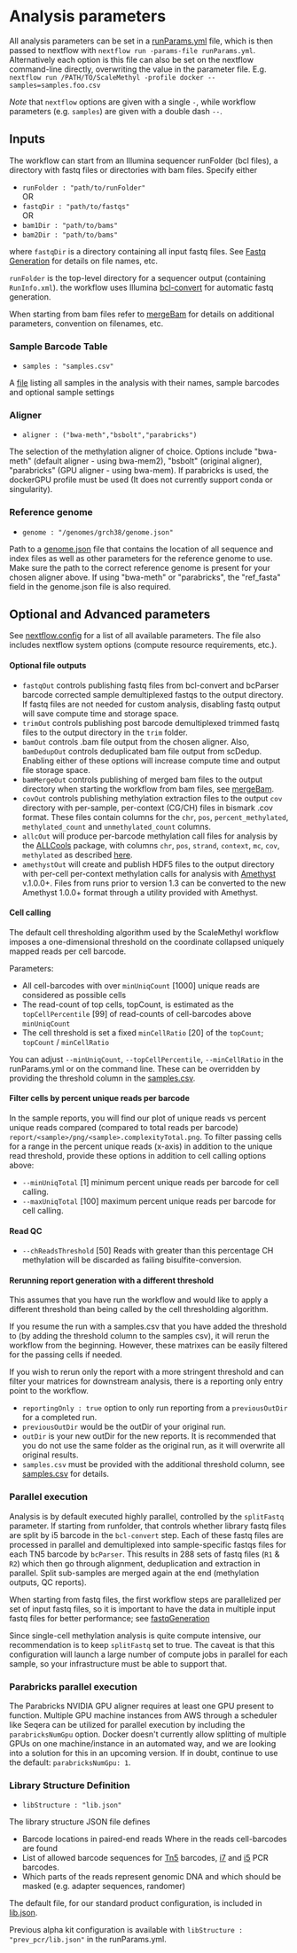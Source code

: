 # Analysis parameters

All analysis parameters can be set in a [runParams.yml](examples/runParams.yml) file, which is then passed to nextflow with `nextflow run -params-file runParams.yml`. 
Alternatively each option is this file can also be set on the nextflow command-line directly, overwriting the value in the parameter file. E.g.
`nextflow run /PATH/TO/ScaleMethyl -profile docker --samples=samples.foo.csv`

*Note* that `nextflow` options are given with a single `-`, while workflow parameters (e.g. `samples`) are given with a double dash `--`.


## Inputs
The workflow can start from an Illumina sequencer runFolder (bcl files), a directory with fastq files or directories with bam files. Specify either

* `runFolder : "path/to/runFolder"` <br>
OR
* `fastqDir : "path/to/fastqs"` <br>
OR
* `bam1Dir : "path/to/bams"`  
* `bam2Dir : "path/to/bams"`  

where `fastqDir` is a directory containing all input fastq files. See [Fastq Generation](fastqGeneration.md) for details on file names, etc.

`runFolder` is the top-level directory for a sequencer output (containing `RunInfo.xml`). the workflow uses Illumina [bcl-convert](https://support.illumina.com/sequencing/sequencing_software/bcl-convert.html) for automatic fastq generation.

When starting from bam files refer to [mergeBam](mergeBam.md) for details on additional parameters, convention on filenames, etc. 

### Sample Barcode Table
* `samples : "samples.csv"`

A [file](samplesCsv.md) listing all samples in the analysis with their names, sample barcodes and optional sample settings

### Aligner
* `aligner : ("bwa-meth","bsbolt","parabricks")`

The selection of the methylation aligner of choice. Options include  "bwa-meth" (default aligner - using bwa-mem2), "bsbolt" (original aligner), "parabricks" (GPU aligner - using bwa-mem). If parabricks is used, the dockerGPU profile must be used (It does not currently support conda or singularity).

### Reference genome
* `genome : "/genomes/grch38/genome.json"`

Path to a [genome.json](genomes.md) file that contains the location of all sequence and index files as well as other parameters for the reference genome to use. Make sure the path to the correct reference genome is present for your chosen aligner above. If using "bwa-meth" or "parabricks", the "ref_fasta" field in the genome.json file is also required.

## Optional and Advanced parameters
See [nextflow.config](../nextflow.config) for a list of all available parameters. The file also includes nextflow system options (compute resource requirements, etc.).

#### Optional file outputs 
* `fastqOut` controls publishing fastq files from bcl-convert and bcParser barcode corrected sample demultiplexed fastqs to the output directory. If fastq files are not needed for custom analysis, disabling fastq output will save compute time and storage space. 
* `trimOut` controls publishing post barcode demultiplexed trimmed fastq files to the output directory in the `trim` folder. 
* `bamOut` controls .bam file output from the chosen aligner. Also, `bamDedupOut` controls deduplicated bam file output from scDedup. Enabling either of these options will increase compute time and output file storage space.
* `bamMergeOut` controls publishing of merged bam files to the output directory when starting the workflow from bam files, see [mergeBam](mergeBam.md).
* `covOut` controls publishing methylation extraction files to the output `cov` directory with per-sample, per-context (CG/CH) files in bismark .cov format. These files contain columns for the `chr`, `pos`, `percent_methylated`, `methylated_count` and `unmethylated_count` columns.
* `allcOut` will produce per-barcode methylation call files for analysis by the [ALLCools](https://lhqing.github.io/ALLCools/intro.html) package, with columns `chr`, `pos`, `strand`, `context`, `mc`, `cov`, `methylated` as described [here](https://lhqing.github.io/ALLCools/start/input_files.html#columns-in-allc-file).
* `amethystOut` will create and publish HDF5 files to the output directory with per-cell per-context methylation calls for analysis with [Amethyst](https://github.com/lrylaarsdam/amethyst) v.1.0.0+. Files from runs prior to version 1.3 can be converted to the new Amethyst 1.0.0+ format through a utility provided with Amethyst.

#### Cell calling 
The default cell thresholding algorithm used by the ScaleMethyl workflow imposes a one-dimensional threshold on the coordinate collapsed uniquely mapped reads per cell barcode.

Parameters:

* All cell-barcodes with over `minUniqCount` [1000] unique reads are considered as possible cells 
* The read-count of top cells, topCount, is estimated as the `topCellPercentile` [99] of read-counts of cell-barcodes above `minUniqCount` 
* The cell threshold is set a fixed `minCellRatio` [20] of the `topCount`; `topCount` / `minCellRatio` 

You can adjust `--minUniqCount`, `--topCellPercentile`, `--minCellRatio` in the runParams.yml or on the command line. These can be overridden by providing the threshold column in the [samples.csv](samplesCsv.md).

#### Filter cells by percent unique reads per barcode
In the sample reports, you will find our plot of unique reads vs percent unique reads compared (compared to total reads per barcode) `report/<sample>/png/<sample>.complexityTotal.png`. To filter passing cells for a range in the percent unique reads (x-axis) in addition to the unique read threshold, provide these options in addition to cell calling options above:
* `--minUniqTotal` [1] minimum percent unique reads per barcode for cell calling. 
* `--maxUniqTotal` [100] maximum percent unique reads per barcode for cell calling.

#### Read QC
* `--chReadsThreshold` [50] Reads with greater than this percentage CH methylation will be discarded as failing bisulfite-conversion.

#### Rerunning report generation with a different threshold
This assumes that you have run the workflow and would like to apply a different threshold than being called by the cell thresholding algorithm.

If you resume the run with a samples.csv that you have added the threshold to (by adding the threshold column to the samples csv), it will rerun the workflow from the beginning. However, these matrixes can be easily filtered for the passing cells if needed.

If you wish to rerun only the report with a more stringent threshold and can filter your matrices for downstream analysis, there is a reporting only entry point to the workflow. 

* `reportingOnly : true` option to only run reporting from a `previousOutDir` for a completed run. 
* `previousOutDir` would be the outDir of your original run. 
* `outDir` is your new outDir for the new reports. It is recommended that you do not use the same folder as the original run, as it will overwrite all original results. 
* `samples.csv` must be provided with the additional threshold column, see [samples.csv](samplesCsv.md) for details.


### Parallel execution
Analysis is by default executed highly parallel, controlled by the `splitFastq` parameter. If starting from runfolder, that controls whether library fastq files are split by i5 barcode in the `bcl-convert` step. Each of these fastq files are processed in parallel and demultiplexed into sample-specific fastqs files for each TN5 barcode by `bcParser`. This results in 288 sets of fastq files (`R1` & `R2`) which then go through alignment, deduplication and extraction in parallel. Split sub-samples are merged again at the end (methylation outputs, QC reports).

When starting from fastq files, the first workflow steps are parallelized per set of input fastq files, so it is important to have the data in multiple input fastq files for better performance; see [fastqGeneration](fastqGeneration.md)

Since single-cell methylation analysis is quite compute intensive, our recommendation is to keep `splitFastq` set to true. The caveat is that this configuration will launch a large number of compute jobs in parallel for each sample, so your infrastructure must be able to support that.

### Parabricks parallel execution
The Parabricks NVIDIA GPU aligner requires at least one GPU present to function. Multiple GPU machine instances from AWS through a scheduler like Seqera can be utilized for parallel execution by including the `parabricksNumGpu` option. Docker doesn't currently allow splitting of multiple GPUs on one machine/instance in an automated way, and we are looking into a solution for this in an upcoming version. If in doubt, continue to use the default: `parabricksNumGpu: 1`.

### Library Structure Definition
* `libStructure : "lib.json"`

The library structure JSON file defines 
* Barcode locations in paired-end reads Where in the reads cell-barcodes are found
* List of allowed barcode sequences for [Tn5](../references/tgmt.txt) barcodes, [i7](../references/i7.txt) and [i5](../references/i5.txt) PCR barcodes.
* Which parts of the reads represent genomic DNA and which should be masked (e.g. adapter sequences, randomer)

The default file, for our standard product configuration, is included in [lib.json](../references/lib.json).

Previous alpha kit configuration is available with `libStructure : "prev_pcr/lib.json"` in the runParams.yml.

